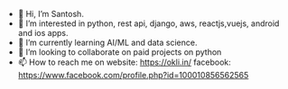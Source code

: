 - 👋 Hi, I’m Santosh.
- 👀 I’m interested in python, rest api, django, aws, reactjs,vuejs, android and ios apps.
- 🌱 I’m currently learning AI/ML and data science.
- 💞️ I’m looking to collaborate on paid projects on python
- 📫 How to reach me on website: https://okli.in/ facebook: https://www.facebook.com/profile.php?id=100010856562565

<!---
msantoshk/msantoshk is a ✨ special ✨ repository because its `README.md` (this file) appears on your GitHub profile.
You can click the Preview link to take a look at your changes.
--->
